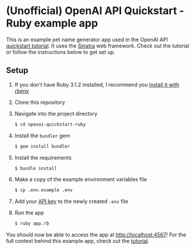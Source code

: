 # (Unofficial) OpenAI API Quickstart - Ruby example app

This is an example pet name generator app used in the OpenAI API [quickstart tutorial](https://beta.openai.com/docs/quickstart). It uses the [Sinatra](http://sinatrarb.com/) web framework. Check out the tutorial or follow the instructions below to get set up.

## Setup

1. If you don’t have Ruby 3.1.2 installed, I recommend you [install it with rbenv](https://github.com/rbenv/rbenv)

2. Clone this repository

3. Navigate into the project directory

   ```bash
   $ cd openai-quickstart-ruby
   ```

4. Install the `bundler` gem

   ```bash
   $ gem install bundler
   ```

5. Install the requirements

   ```bash
   $ bundle install
   ```

6. Make a copy of the example environment variables file

   ```bash
   $ cp .env.example .env
   ```

7. Add your [API key](https://beta.openai.com/account/api-keys) to the newly created `.env` file

8. Run the app

   ```bash
   $ ruby app.rb
   ```

You should now be able to access the app at [http://localhost:4567](http://localhost:4567)! For the full context behind this example app, check out the [tutorial](https://beta.openai.com/docs/quickstart).
